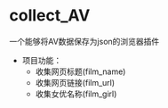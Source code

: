 # collect_AV
一个能够将AV数据保存为json的浏览器插件

- 项目功能：
    - 收集网页标题(film_name)
    - 收集网页链接(film_url)
    - 收集女优名称(film_girl)

